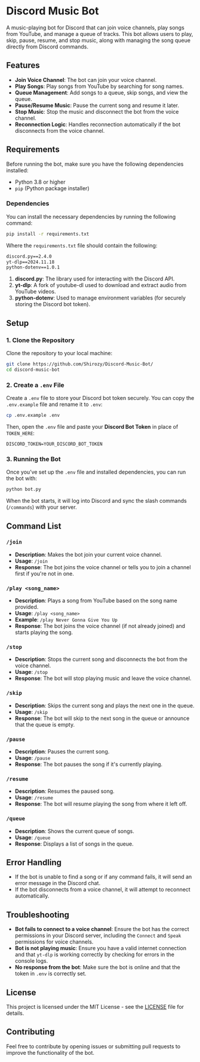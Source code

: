 # Discord Music Bot

A music-playing bot for Discord that can join voice channels, play songs from YouTube, and manage a queue of tracks. This bot allows users to play, skip, pause, resume, and stop music, along with managing the song queue directly from Discord commands.

## Features

- **Join Voice Channel**: The bot can join your voice channel.
- **Play Songs**: Play songs from YouTube by searching for song names.
- **Queue Management**: Add songs to a queue, skip songs, and view the queue.
- **Pause/Resume Music**: Pause the current song and resume it later.
- **Stop Music**: Stop the music and disconnect the bot from the voice channel.
- **Reconnection Logic**: Handles reconnection automatically if the bot disconnects from the voice channel.

## Requirements

Before running the bot, make sure you have the following dependencies installed:

- Python 3.8 or higher
- `pip` (Python package installer)

### Dependencies

You can install the necessary dependencies by running the following command:

```bash
pip install -r requirements.txt
```

Where the `requirements.txt` file should contain the following:

```txt
discord.py==2.4.0
yt-dlp==2024.11.18
python-dotenv==1.0.1
```

1. **discord.py**: The library used for interacting with the Discord API.
2. **yt-dlp**: A fork of youtube-dl used to download and extract audio from YouTube videos.
3. **python-dotenv**: Used to manage environment variables (for securely storing the Discord bot token).

## Setup

### 1. Clone the Repository

Clone the repository to your local machine:

```bash
git clone https://github.com/Shirozy/Discord-Music-Bot/
cd discord-music-bot
```

### 2. Create a `.env` File

Create a `.env` file to store your Discord bot token securely. You can copy the `.env.example` file and rename it to `.env`:

```bash
cp .env.example .env
```

Then, open the `.env` file and paste your **Discord Bot Token** in place of `TOKEN_HERE`:

```env
DISCORD_TOKEN=YOUR_DISCORD_BOT_TOKEN
```

### 3. Running the Bot

Once you’ve set up the `.env` file and installed dependencies, you can run the bot with:

```bash
python bot.py
```

When the bot starts, it will log into Discord and sync the slash commands (`/commands`) with your server.

## Command List

### `/join`

- **Description**: Makes the bot join your current voice channel.
- **Usage**: `/join`
- **Response**: The bot joins the voice channel or tells you to join a channel first if you're not in one.

### `/play <song_name>`

- **Description**: Plays a song from YouTube based on the song name provided.
- **Usage**: `/play <song_name>`
- **Example**: `/play Never Gonna Give You Up`
- **Response**: The bot joins the voice channel (if not already joined) and starts playing the song.

### `/stop`

- **Description**: Stops the current song and disconnects the bot from the voice channel.
- **Usage**: `/stop`
- **Response**: The bot will stop playing music and leave the voice channel.

### `/skip`

- **Description**: Skips the current song and plays the next one in the queue.
- **Usage**: `/skip`
- **Response**: The bot will skip to the next song in the queue or announce that the queue is empty.

### `/pause`

- **Description**: Pauses the current song.
- **Usage**: `/pause`
- **Response**: The bot pauses the song if it's currently playing.

### `/resume`

- **Description**: Resumes the paused song.
- **Usage**: `/resume`
- **Response**: The bot will resume playing the song from where it left off.

### `/queue`

- **Description**: Shows the current queue of songs.
- **Usage**: `/queue`
- **Response**: Displays a list of songs in the queue.

## Error Handling

- If the bot is unable to find a song or if any command fails, it will send an error message in the Discord chat.
- If the bot disconnects from a voice channel, it will attempt to reconnect automatically.

## Troubleshooting

- **Bot fails to connect to a voice channel**: Ensure the bot has the correct permissions in your Discord server, including the `Connect` and `Speak` permissions for voice channels.
- **Bot is not playing music**: Ensure you have a valid internet connection and that `yt-dlp` is working correctly by checking for errors in the console logs.
- **No response from the bot**: Make sure the bot is online and that the token in `.env` is correctly set.

## License

This project is licensed under the MIT License - see the [LICENSE](LICENSE) file for details.

## Contributing

Feel free to contribute by opening issues or submitting pull requests to improve the functionality of the bot.
